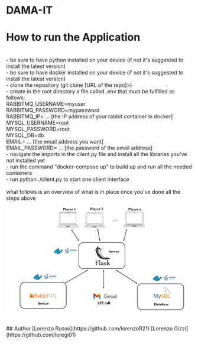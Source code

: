# DAMA-IT
# How to run the Application
<br>
  - be sure to have python installed on your device (if not it's suggested to install the latest version) <br>
  - be sure to have docker installed on your device (if not it's suggested to install the latest version) <br>
  - clone the repository (git clone [URL of the repo]>) <br>
  - create in the root directory a file called .env that must be fulfilled as follows:<br>
      RABBITMQ_USERNAME=myuser <br>
      RABBITMQ_PASSWORD=mypassword <br>
      RABBITMQ_IP= ... [the IP address of your rabbit container in docker] <br>
      MYSQL_USERNAME=root <br>
      MYSQL_PASSWORD=root <br>
      MYSQL_DB=db <br>
      EMAIL= ... [the email address you want] <br>
      EMAIL_PASSWORD= ... [the password of the email address] <br> 
  - navigate the imports in the client.py file and install all the libraries you've not installed yet <br>
  - run the command "docker-compose up" to build up and run all the needed containers <br>
  - run python ./client.py to start one client interface <br>
<br>
what follows is an overview of what is in place once you've done all the steps above <br>
<p align="center">
  <img src="architecture.png" width="700" title="hover text">
</p>
<br>
## Author
[Lorenzo Russo](https://github.com/lorenzoR21)
[Lorenzo Gizzi](https://github.com/loregi01)
